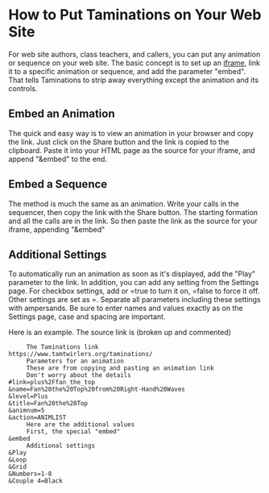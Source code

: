 
# How to Put Taminations on Your Web Site

For web site authors, class teachers, and callers,
you can put any animation or sequence on your web site.
The basic concept is to set up an
[iframe](https://www.w3schools.com/html/html_iframe.asp"),
link it to a specific animation or sequence,
and add the parameter "embed".
That tells Taminations to strip away everything except the
animation and its controls.

## Embed an Animation

The quick and easy way is to view an animation in your browser
and copy the link.  Just click on the Share button and the link
is copied to the clipboard.  Paste it into your HTML page
as the source for your iframe, and append "&embed"
to the end.
## Embed a Sequence

The method is much the same as an animation.  Write your calls in
the sequencer, then copy the link with the Share button.
The starting formation and all the
calls are in the link.  So then paste the link as the source
for your iframe, appending "&embed"
## Additional Settings

To automatically run an animation as soon as it's displayed,
add the "Play" parameter to the link.  In addition,
you can add any setting from the Settings page.
For checkbox settings, add  <name> or <name>=true
to turn it on, <name>=false to force it off.  Other
settings are set as <name>=<value>.
Separate all parameters including these settings
with ampersands.  Be sure to enter names and values exactly as on
the Settings page, case and spacing are important.


Here is an example.  The source link is (broken up and commented)  
```
     The Taminations link
https://www.tamtwirlers.org/taminations/
     Parameters for an animation
     These are from copying and pasting an animation link
     Don't worry about the details
#link=plus%2Ffan_the_top
&name=Fan%20the%20Top%20from%20Right-Hand%20Waves
&level=Plus
&title=Fan%20the%20Top
&animnum=5
&action=ANIMLIST
     Here are the additional values
     First, the special "embed"
&embed
     Additional settings
&Play
&Loop
&Grid
&Numbers=1-8
&Couple 4=Black
```